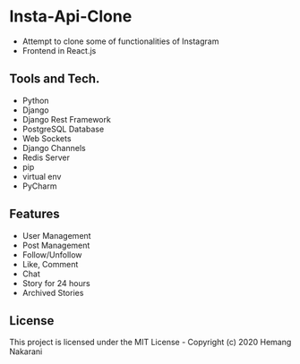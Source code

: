 # Insta-Api-Clone
- Attempt to clone some of functionalities of Instagram
- Frontend in React.js

## Tools and Tech.
- Python
- Django
- Django Rest Framework
- PostgreSQL Database
- Web Sockets
- Django Channels
- Redis Server
- pip
- virtual env
- PyCharm

## Features
- User Management
- Post Management
- Follow/Unfollow
- Like, Comment
- Chat
- Story for 24 hours
- Archived Stories

## License
This project is licensed under the MIT License - Copyright (c) 2020 Hemang Nakarani
